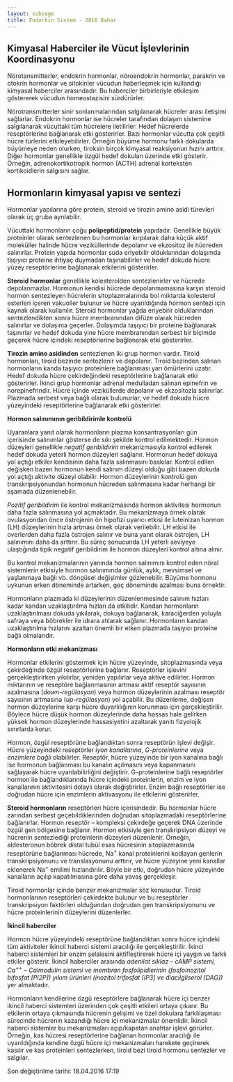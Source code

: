 ```yaml
---
layout: subpage
title: Endorkin Sistem - 2016 Bahar
---
```


## Kimyasal Haberciler ile Vücut İşlevlerinin Koordinasyonu

Nörotansmitterler, endokrin hormonlar, nöroendokrin hormonlar, parakrin ve otokrin hormonlar ve sitokinler vücudun haberleşmek için kullandığı kimyasal haberciler arasındadır. Bu haberciler birbirleriyle etkileşim göstererek vücudun homeostazisini sürdürürler.

Nörotransmitterler sinir sonlanmalarından salgılanarak hücreler arası iletişimi sağlarlar. Endokrin hormonlar ise hücreler tarafından dolaşım sistemine salgılanarak vücuttaki tüm hücrelere iletilirler. Hedef hücrelerde reseptörlerine bağlanarak etki gösterirler. Bazı hormonlar vücutta çok çeşitli hücre türlerini etkileyebilirler. Örneğin büyüme hormonu farklı dokularda büyümeye neden olurken, tiroksin birçok kimyasal reaksiyonun hızını arttırır. Diğer hormonlar genellikle özgül hedef dokuları üzerinde etki gösterir. Örneğin, adrenokortikotropik hormon (ACTH) adrenal korteksten kortikoidlerin salgısını sağlar.

## Hormonların kimyasal yapısı ve sentezi

Hormonlar yapılarına göre protein, steroid ve tirozin amino asidi türevleri olarak üç gruba ayrılabilir.

Vücuttaki hormonların çoğu **polipeptid/protein** yapıdadır. Genellikle büyük proteinler olarak sentezlenen bu hormonlar kırpılarak daha küçük aktif moleküller halinde hücre veziküllerinde depolanır ve ekzositoz ile hücreden salınırlar. Protein yapıda hormonlar suda eriyebilir olduklarından dolaşımda taşıyıcı proteine ihtiyaç duymadan taşınabilirler ve hedef dokuda hücre yüzey reseptörlerine bağlanarak etkilerini gösterirler.

**Steroid hormonlar** genellikle kolesterolden sentezlenirler ve hücrede depolanmazlar. Hormonun kendisi hücrede depolanmamasına karşın steroid hormon sentezleyen hücrelerin sitoplazmalarında bol miktarda kolesterol esterleri içeren vakuoller bulunur ve hücre uyarıldığında hormon sentezi için kaynak olarak kullanılır. Steroid hormonlar yağda eriyebilir olduklarından sentezlendikten sonra hücre membranından difüze olarak hücreden salınırlar ve dolaşıma geçerler. Dolaşımda taşıyıcı bir proteine bağlanarak taşınırlar ve hedef dokuda yine hücre membranından serbest bir biçimde geçerek hücre içindeki reseptörlerine bağlanarak etki gösterirler.

**Tirozin amino asidinden** sentezlenen iki grup hormon vardır. Tiroid hormonları, tiroid bezinde sentezlenir ve depolanır. Tiroid bezinden salınan hormonların kanda taşıyıcı proteinlere bağlanması yarı ömürlerini uzatır. Hedef dokuda hücre çekirdeğindeki reseptörlerine bağlanarak etki gösterirler. İkinci grup hormonlar adrenal medulladan salınan epinefrin ve norepinefrindir. Hücre içinde veziküllerde depolanır ve ekzositozla salınırlar. Plazmada serbest veya bağlı olarak bulunurlar, ve hedef dokuda hücre yüzeyindeki reseptörlerine bağlanarak etki gösterirler.

**Hormon salınımının geribildirimle kontrolü**

Uyaranlara yanıt olarak hormonların plazma konsantrasyonları gün içerisinde salınımlar gösterse de sıkı şekilde kontrol edilmektedir. Hormon düzeyleri genellikle *negatif geribildirim* mekanizmasıyla kontrol edilerek hedef dokuda yeterli hormon düzeyleri sağlanır. Hormonun hedef dokuya yol açtığı etkiler kendisinin daha fazla salınmasını baskılar. Kontrol edilen değişken bazen hormonun kendi salınım düzeyi olduğu gibi bazen dokuda yol açtığı aktivite düzeyi olabilir. Hormon düzeylerinin kontrolü gen transkripsiyonundan hormonun hücreden salınmasına kadar herhangi bir aşamada düzenlenebilir.

*Pozitif geribildirim* ile kontrol mekanizmasında hormon aktivitesi hormonun daha fazla salınmasına yol açmaktadır. Bu mekanizmaya örnek olarak ovulasyondan önce östrojenin ön hipofizi uyarıcı etkisi ile luteinizan hormon (LH) düzeylerinin hızla artması örnek olarak verilebilir. LH etkisi ile overlerden daha fazla östrojen salınır ve buna yanıt olarak östrojen, LH salınımını daha da arttırır. Bu süreç sonucunda LH yeterli seviyeye ulaştığında tipik negatif geribildirim ile hormon düzeyleri kontrol altına alınır.

Bu kontrol mekanizmalarının yanında hormon salınımını kontrol eden nöral sistemlerin etkisiyle hormon salınımında günlük, aylık, mevsimsel ve yaşlanmaya bağlı vb. döngüsel değişimler gözlenebilir. Büyüme hormonu uykunun erken döneminde artarken, geç döneminde azalması buna örnektir.

Hormonların plazmada ki düzeylerinin düzenlenmesinde salınım hızları kadar kandan uzaklaştırılma hızları da etkilidir. Kandan hormonların uzaklaştırılması dokuda yıkılarak, dokuya bağlanarak, karaciğerden yoluyla safraya veya böbrekler ile idrara atılarak sağlanır. Hormonların kandan uzaklaştırılma hızlarını azaltan önemli bir etken plazmada taşıyıcı proteine bağlı olmalarıdır.

**Hormonların etki mekanizması**

Hormonlar etkilerini göstermek için hücre yüzeyinde, sitoplazmasında veya çekirdeğinde özgül reseptörlerine bağlanır. Reseptörler işlevini gerçekleştirirken yıkılırlar, yeniden yapılırlar veya aktive edilirler. Hormon miktarının ve reseptöre bağlanmasının artması aktif reseptör sayısının azalmasına (*down-regülasyon*) veya hormon düzeylerinin azalması reseptör sayısının artmasına (*up-regülasyon*) yol açabilir. Bu düzenleme, değişen hormon düzeylerine karşı hücre duyarlılığının korunması için gerçekleştirilir. Böylece hücre düşük hormon düzeylerinde daha hassas hale gelirken yüksek hormon düzeylerinde hassasiyetini azaltarak yanıtı fizyolojik sınırlarda korur.

Hormon, özgül reseptörüne bağlandıktan sonra reseptörün işlevi değişir. Hücre yüzeyindeki reseptörler *iyon kanallarına*, *G-proteinlerine* veya *enzimlere bağlı* olabilirler. Reseptör, hücre yüzeyinde bir iyon kanalına bağlı ise hormonun bağlanması bu kanalın açılmasını veya kapanmasını sağlayarak hücre uyarılabilirliğini değiştirir. G-proteinlerine bağlı reseptörler hormon ile bağlandıklarında hücre içindeki proteinlerin, enzim ve iyon kanallarının aktivitesini dolaylı olarak değiştirirler. Enzim bağlı reseptörler ise doğrudan hücre için enzimlerin aktivasyonu ile etkilerini gösterirler.

**Steroid hormonların** reseptörleri hücre içerisindedir. Bu hormonlar hücre zarından serbest geçebildiklerinden doğrudan sitoplazmadaki reseptörlerine bağlanırlar. Hormon reseptör – kompleksi çekirdeğe geçerek DNA üzerinde özgül gen bölgesine bağlanır. Hormon etkisiyle gen transkripsiyon düzeyi ve hücrenin sentezlediği proteinlerin düzeyleri düzenlenir. Örneğin, aldesteronun böbrek distal tubül esas hücresinin sitoplazmasında reseptörüne bağlanması hücrede, Na<sup>+</sup> kanal proteinlerini kodlayan genlerin transkripsiyonunu ve translasyonunu arttırır, ve hücre yüzeyine yeni kanallar eklenerek Na<sup>+</sup> emilimi hızlandırılır. Böyle bir etki, doğrudan hücre yüzeyinde kanalların açılıp kapatılmasına göre daha yavaş gerçekleşir.

Tiroid hormonlar içinde benzer mekanizmalar söz konusudur. Tiroid hormonlarının reseptörleri çekirdekte bulunur ve bu reseptörler transkripsiyon faktörleri olduğundan doğrudan gen transkripsiyonunu ve hücre proteinlerinin düzeylerini düzenlerler.

**İkincil haberciler**

Hormon hücre yüzeyindeki reseptörüne bağlandıktan sonra hücre içindeki tüm aktiviteler ikincil haberci sistemi aracılığı ile gerçekleştirilir. İkinci haberci sistemleri bir enzim şelalesini aktifleştirerek hücre içi yaygın ve farklı etkiler gösterir. İkincil haberciler arasında *adenilat siklaz – cAMP sistemi, Ca<sup>++</sup> – Calmodulin sistemi ve membran fosfolipidlerinin (fosfoinozitol bifosfat \[PI2P\]) yıkım ürünleri (inozitol trifosfat \[IP3\] ve diacilgliserol \[DAG\])* yer almaktadır.

Hormonların kendilerine özgü reseptörlere bağlanarak hücre içi benzer ikincil haberci sistemleri üzerinden çok çeşitli etkileri ortaya çıkarır. Bu etkilerin ortaya çıkmasında hücrenin gelişimi ve özel dokulara farklılaşması sürecinde hücrenin kazandığı hücre içi mekanizmalar önemlidir. İkincil haberci sistemler bu mekanizmaları açıp/kapatan anahtar işlevi görürler. Örneğin, kas hücresi reseptörlerine bağlanan hormonlar aracılığı ile uyarıldığında kendine özgü hücre içi mekanizmaları harekete geçirerek kasılır ve kas proteinleri sentezlerken, tiroid bezi tiroid hormonu sentezler ve salgılar.

Son değiştirilme tarihi: 18.04.2016 17:19
